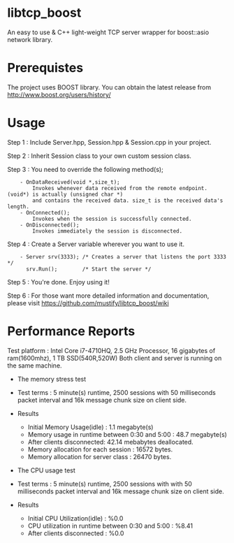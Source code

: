 # libtcp_boost
An easy to use &amp; C++ light-weight TCP server wrapper for boost::asio network library.
# Prerequistes

The project uses BOOST library. You can obtain the latest release from http://www.boost.org/users/history/
# Usage

Step 1 : Include Server.hpp, Session.hpp & Session.cpp in your project.

Step 2 : Inherit Session class to your own custom session class.

Step 3 : You need to override the following method(s);
        
        - OnDataReceived(void *,size_t); 
			Invokes whenever data received from the remote endpoint. (void*) is actually (unsigned char *)
			and contains the received data. size_t is the received data's length.
        - OnConnected();
			Invokes when the session is successfully connected.
        - OnDisconnected();
			Invokes immediately the session is disconnected.
        
Step 4 : Create a Server variable wherever you want to use it.
        
        - Server srv(3333); /* Creates a server that listens the port 3333 */
          srv.Run();        /* Start the server */
          
Step 5 : You're done. Enjoy using it!

Step 6 : For those want more detailed information and documentation, please visit https://github.com/mustify/libtcp_boost/wiki

# Performance Reports

Test platform : Intel Core i7-4710HQ, 2.5 GHz Processor, 16 gigabytes of ram(1600mhz), 1 TB SSD(540R,520W)
Both client and server is running on the same machine.

- The memory stress test

 - Test terms : 5 minute(s) runtime, 2500 sessions with 50 milliseconds packet interval and 16k message chunk size on client side.

- Results
	- Initial Memory Usage(idle) : 1.1 megabyte(s)
	- Memory usage in runtime between 0:30 and 5:00 : 48.7 megabyte(s)
	- After clients disconnected: 42.14 mebabytes deallocated.
	- Memory allocation for each session : 16572 bytes.
	- Memory allocation for server class : 26470 bytes.

- The CPU usage test

- Test terms : 5 minute(s) runtime, 2500 sessions with with 50 milliseconds packet interval and 16k message chunk size on client side.

- Results
	- Initial CPU Utilization(idle) : %0.0
	- CPU utilization in runtime between 0:30 and 5:00 : %8.41
	- After clients disconnected : %0.0
        
